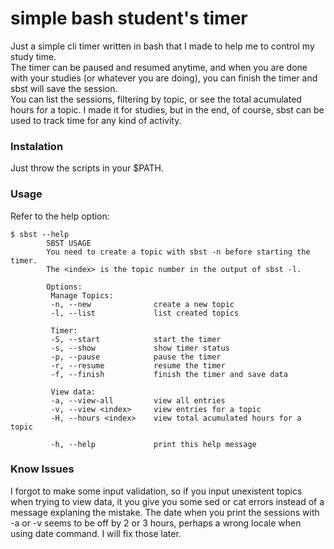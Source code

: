 # simple bash student's timer
Just a simple cli timer written in bash that I made to help me to control my study time.\
The timer can be paused and resumed anytime, and when you are done with your studies (or whatever you are doing), you can finish the timer and sbst will save the session.\
You can list the sessions, filtering by topic, or see the total acumulated hours for a topic. I made it for studies, but in the end, of course, sbst can be used to track time for any kind of activity.

### Instalation
Just throw the scripts in your $PATH.

### Usage
Refer to the help option:
```
$ sbst --help
        SBST USAGE
        You need to create a topic with sbst -n before starting the timer.
        The <index> is the topic number in the output of sbst -l.

        Options:
         Manage Topics:
         -n, --new              create a new topic
         -l, --list             list created topics

         Timer:
         -S, --start            start the timer
         -s, --show             show timer status
         -p, --pause            pause the timer
         -r, --resume           resume the timer
         -f, --finish           finish the timer and save data

         View data:
         -a, --view-all         view all entries
         -v, --view <index>     view entries for a topic
         -H, --hours <index>    view total acumulated hours for a topic

         -h, --help             print this help message

```

### Know Issues
I forgot to make some input validation, so if you input unexistent topics when trying to view data, it you give you some sed or cat errors instead of a message explaning the mistake.
The date when you print the sessions with -a or -v seems to be off by 2 or 3 hours, perhaps a wrong locale when using date command.
I will fix those later.

